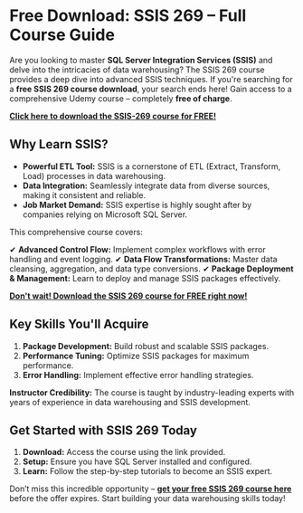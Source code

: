 # Free Download: SSIS 269 – Full Course Guide

Are you looking to master **SQL Server Integration Services (SSIS)** and delve into the intricacies of data warehousing? The SSIS 269 course provides a deep dive into advanced SSIS techniques. If you're searching for a **free SSIS 269 course download**, your search ends here! Gain access to a comprehensive Udemy course – completely **free of charge**.

[**Click here to download the SSIS-269 course for FREE!**](https://udemywork.com/ssis-269)

## Why Learn SSIS?

*   **Powerful ETL Tool:** SSIS is a cornerstone of ETL (Extract, Transform, Load) processes in data warehousing.
*   **Data Integration:** Seamlessly integrate data from diverse sources, making it consistent and reliable.
*   **Job Market Demand:** SSIS expertise is highly sought after by companies relying on Microsoft SQL Server.

This comprehensive course covers:

✔ **Advanced Control Flow:** Implement complex workflows with error handling and event logging.
✔ **Data Flow Transformations:** Master data cleansing, aggregation, and data type conversions.
✔ **Package Deployment & Management:** Learn to deploy and manage SSIS packages effectively.

[**Don't wait! Download the SSIS 269 course for FREE right now!**](https://udemywork.com/ssis-269)

## Key Skills You'll Acquire

1.  **Package Development:** Build robust and scalable SSIS packages.
2.  **Performance Tuning:** Optimize SSIS packages for maximum performance.
3.  **Error Handling:** Implement effective error handling strategies.

**Instructor Credibility:** The course is taught by industry-leading experts with years of experience in data warehousing and SSIS development.

## Get Started with SSIS 269 Today

1.  **Download:** Access the course using the link provided.
2.  **Setup:** Ensure you have SQL Server installed and configured.
3.  **Learn:** Follow the step-by-step tutorials to become an SSIS expert.

Don’t miss this incredible opportunity – **[get your free SSIS 269 course here](https://udemywork.com/ssis-269)** before the offer expires. Start building your data warehousing skills today!
